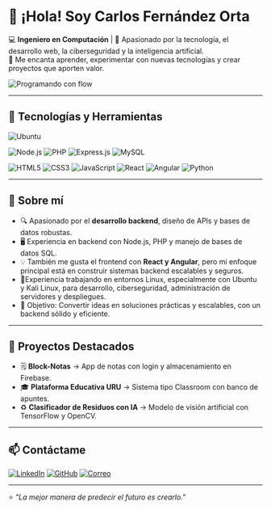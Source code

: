 # 👋 ¡Hola! Soy Carlos Fernández Orta

💻 **Ingeniero en Computación** | 📍 Apasionado por la tecnología, el desarrollo web, la ciberseguridad y la inteligencia artificial.  
🚀 Me encanta aprender, experimentar con nuevas tecnologías y crear proyectos que aporten valor.

![Programando con flow](https://media.giphy.com/media/v1.Y2lkPTc5MGI3NjExeTEzbzBtbHhiczBhd2Y1amJzd3Q0ZzQ4eHFrMjJzNjd3NmpkaTJ2NCZlcD12MV9naWZzX3NlYXJjaCZjdD1n/8m7nAJTYvzNUh54HQm/giphy.gif)


---

## 🔧 Tecnologías y Herramientas

![Ubuntu](https://img.shields.io/badge/Ubuntu-E95420?style=for-the-badge&logo=ubuntu&logoColor=white)

![Node.js](https://img.shields.io/badge/Node.js-339933?style=for-the-badge&logo=node.js&logoColor=white)
![PHP](https://img.shields.io/badge/PHP-777BB4?style=for-the-badge&logo=php&logoColor=white)
![Express.js](https://img.shields.io/badge/Express.js-000000?style=for-the-badge&logo=express&logoColor=white)
![MySQL](https://img.shields.io/badge/MySQL-005C84?style=for-the-badge&logo=mysql&logoColor=white)

![HTML5](https://img.shields.io/badge/HTML5-E34F26?style=for-the-badge&logo=html5&logoColor=white)
![CSS3](https://img.shields.io/badge/CSS3-1572B6?style=for-the-badge&logo=css3&logoColor=white)
![JavaScript](https://img.shields.io/badge/JavaScript-F7DF1E?style=for-the-badge&logo=javascript&logoColor=black)
![React](https://img.shields.io/badge/React-20232A?style=for-the-badge&logo=react&logoColor=61DAFB)
![Angular](https://img.shields.io/badge/Angular-DD0031?style=for-the-badge&logo=angular&logoColor=white)
![Python](https://img.shields.io/badge/Python-3776AB?style=for-the-badge&logo=python&logoColor=white)

---

## 📌 Sobre mí
- 🔍 Apasionado por el **desarrollo backend**, diseño de APIs y bases de datos robustas.
- 🖥 Experiencia en backend con Node.js, PHP y manejo de bases de datos SQL.
- 💡 También me gusta el frontend con **React y Angular**, pero mi enfoque principal está en construir sistemas backend escalables y seguros.
- 🐧Experiencia trabajando en entornos Linux, especialmente con Ubuntu y Kali Linux, para desarrollo, ciberseguridad, administración de servidores y despliegues.
- 🎯 Objetivo: Convertir ideas en soluciones prácticas y escalables, con un backend sólido y eficiente.
---

## 📂 Proyectos Destacados
- 🗒 **Block-Notas** → App de notas con login y almacenamiento en Firebase.
- 🎓 **Plataforma Educativa URU** → Sistema tipo Classroom con banco de apuntes.  
- ♻ **Clasificador de Residuos con IA** → Modelo de visión artificial con TensorFlow y OpenCV.

---

## 📫 Contáctame
[![LinkedIn](https://img.shields.io/badge/LinkedIn-0A66C2?style=for-the-badge&logo=linkedin&logoColor=white)](https://www.linkedin.com/in/carlos-fernández-orta-9210812b7)
[![GitHub](https://img.shields.io/badge/GitHub-181717?style=for-the-badge&logo=github&logoColor=white)](https://github.com/carlosfernandezdev)
[![Correo](https://img.shields.io/badge/Email-D14836?style=for-the-badge&logo=gmail&logoColor=white)](mailto:carlosgustavoforta@gmail.com)

---

⭐ *"La mejor manera de predecir el futuro es crearlo."*
